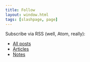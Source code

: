 ```yaml
---
title: Follow
layout: window.html
tags: [slashpage, page]
---
```


Subscribe via RSS (well, Atom, really):

- [All posts](/feed.xml)
- [Articles](/feed-articles.xml)
- [Notes](/feed-notes.xml)